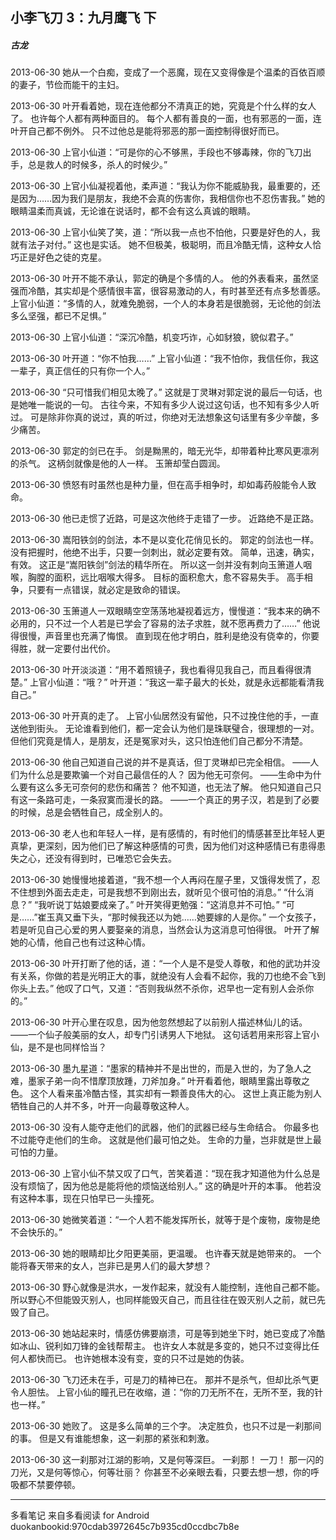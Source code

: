 ## 小李飞刀 3：九月鹰飞 下
##### 古龙
 
2013-06-30
她从一个白痴，变成了一个恶魔，现在又变得像是个温柔的百依百顺的妻子，节俭而能干的主妇。
 
2013-06-30
叶开看着她，现在连他都分不清真正的她，究竟是个什么样的女人了。 也许每个人都有两种面目的。 每个人都有善良的一面，也有邪恶的一面，连叶开自己都不例外。 只不过他总是能将邪恶的那一面控制得很好而已。
 
2013-06-30
上官小仙道：“可是你的心不够黑，手段也不够毒辣，你的飞刀出手，总是救人的时候多，杀人的时候少。”
 
2013-06-30
上官小仙凝视着他，柔声道：“我认为你不能威胁我，最重要的，还是因为……因为我们是朋友，我绝不会真的伤害你，我相信你也不忍伤害我。” 她的眼睛温柔而真诚，无论谁在说话时，都不会有这么真诚的眼睛。
 
2013-06-30
上官小仙笑了笑，道：“所以我一点也不怕他，只要是好色的人，我就有法子对付。” 这也是实话。 她不但极美，极聪明，而且冷酷无情，这种女人恰巧正是好色之徒的克星。
 
2013-06-30
叶开不能不承认，郭定的确是个多情的人。 他的外表看来，虽然坚强而冷酷，其实却是个感情很丰富，很容易激动的人，有时甚至还有点多愁善感。 上官小仙道：“多情的人，就难免脆弱，一个人的本身若是很脆弱，无论他的剑法多么坚强，都已不足惧。”
 
2013-06-30
上官小仙道：“深沉冷酷，机变巧诈，心如豺狼，貌似君子。”
 
2013-06-30
叶开道：“你不怕我……” 上官小仙道：“我不怕你，我信任你，我这一辈子，真正信任的只有你一个人。”
 
2013-06-30
“只可惜我们相见太晚了。” 这就是丁灵琳对郭定说的最后一句话，也是她唯一能说的一句。 古往今来，不知有多少人说过这句话，也不知有多少人听过。 可是除非你真的说过，真的听过，你绝对无法想象这句话里有多少辛酸，多少痛苦。
 
2013-06-30
郭定的剑已在手。 剑是黝黑的，暗无光华，却带着种比寒风更凛冽的杀气。 这柄剑就像是他的人一样。 玉箫却莹白圆润。
 
2013-06-30
愤怒有时虽然也是种力量，但在高手相争时，却如毒药般能令人致命。
 
2013-06-30
他已走惯了近路，可是这次他终于走错了一步。 近路绝不是正路。
 
2013-06-30
嵩阳铁剑的剑法，本不是以变化花俏见长的。 郭定的剑法也一样。 没有把握时，他绝不出手，只要一剑刺出，就必定要有效。 简单，迅速，确实，有效。 这正是“嵩阳铁剑”剑法的精华所在。 所以这一剑并没有刺向玉箫道人咽喉，胸膛的面积，远比咽喉大得多。 目标的面积愈大，愈不容易失手。 高手相争，只要有一点错误，就必定是致命的错误。
 
2013-06-30
玉箫道人一双眼睛空空荡荡地凝视着远方，慢慢道：“我本来的确不必用的，只不过一个人若是已学会了容易的法子求胜，就不愿再费力了……” 他说得很慢，声音里也充满了悔恨。 直到现在他才明白，胜利是绝没有侥幸的，你要得胜，就一定要付出代价。
 
2013-06-30
叶开淡淡道：“用不着照镜子，我也看得见我自己，而且看得很清楚。” 上官小仙道：“哦？” 叶开道：“我这一辈子最大的长处，就是永远都能看清我自己。”
 
2013-06-30
叶开真的走了。 上官小仙居然没有留他，只不过挽住他的手，一直送他到街头。 无论谁看到他们，都一定会认为他们是珠联璧合，很理想的一对。 但他们究竟是情人，是朋友，还是冤家对头，这只怕连他们自己都分不清楚。
 
2013-06-30
他自己知道自己说的并不是真话，但丁灵琳却已完全相信。 ——人们为什么总是要欺骗一个对自己最信任的人？ 因为他无可奈何。 ——生命中为什么要有这么多无可奈何的悲伤和痛苦？ 他不知道，也无法了解。 他只知道自己只有这一条路可走，一条寂寞而漫长的路。 ——一个真正的男子汉，若是到了必要的时候，总是会牺牲自己，成全别人的。
 
2013-06-30
老人也和年轻人一样，是有感情的，有时他们的情感甚至比年轻人更真挚，更深刻，因为他们已了解这种感情的可贵，因为他们对这种感情已有患得患失之心，还没有得到时，已唯恐它会失去。
 
2013-06-30
她慢慢地接着道，“我不想一个人再闷在屋子里，又饿得发慌了，忍不住想到外面去走走，可是我想不到刚出去，就听见个很可怕的消息。” “什么消息？” “我听说丁姑娘要成亲了。” 叶开笑得更勉强：“这消息并不可怕。” “可是……”崔玉真又垂下头，“那时候我还以为她……她要嫁的人是你。” 一个女孩子，若是听见自己心爱的男人要娶亲的消息，当然会认为这消息可怕得很。 叶开了解她的心情，他自己也有过这种心情。
 
2013-06-30
叶开打断了他的话，道：“一个人是不是受人尊敬，和他的武功并没有关系，你做的若是光明正大的事，就绝没有人会看不起你，我的刀也绝不会飞到你头上去。” 他叹了口气，又道：“否则我纵然不杀你，迟早也一定有别人会杀你的。”
 
2013-06-30
叶开心里在叹息，因为他忽然想起了以前别人描述林仙儿的话。 ——一个仙子般美丽的女人，却专门引诱男人下地狱。 这句话若用来形容上官小仙，是不是也同样恰当？
 
2013-06-30
墨九星道：“墨家的精神并不是出世的，而是入世的，为了急人之难，墨家子弟一向不惜摩顶放踵，刀斧加身。” 叶开看着他，眼睛里露出尊敬之色。 这个人看来虽冷酷古怪，其实却有一颗善良伟大的心。 这世上真正能为别人牺牲自己的人并不多，叶开一向最尊敬这种人。
 
2013-06-30
没有人能夺走他们的武器，他们的武器已经与生命结合。 你最多也不过能夺走他们的生命。 这就是他们最可怕之处。 生命的力量，岂非就是世上最可怕的力量。
 
2013-06-30
上官小仙不禁又叹了口气，苦笑着道：“现在我才知道他为什么总是没有烦恼了，因为他总是能将他的烦恼送给别人。” 这的确是叶开的本事。 他若没有这种本事，现在只怕早已一头撞死。
 
2013-06-30
她微笑着道：“一个人若不能发挥所长，就等于是个废物，废物是绝不会快乐的。”
 
2013-06-30
她的眼睛却比夕阳更美丽，更温暖。 也许春天就是她带来的。 一个能将春天带来的女人，岂非已是男人们的最大梦想？
 
2013-06-30
野心就像是洪水，一发作起来，就没有人能控制，连他自己都不能。 所以野心不但能毁灭别人，也同样能毁灭自己，而且往往在毁灭别人之前，就已先毁了自己。
 
2013-06-30
她站起来时，情感仿佛要崩溃，可是等到她坐下时，她已变成了冷酷如冰山、锐利如刀锋的金钱帮帮主。 也许女人本就是多变的，她只不过变得比任何人都快而已。 也许她根本没有变，变的只不过是她的伪装。
 
2013-06-30
飞刀还未在手，可是刀的精神已在。 那并不是杀气，但却比杀气更令人胆怯。 上官小仙的瞳孔已在收缩，道：“你的刀无所不在，无所不至，我的针也一样。”
 
2013-06-30
她败了。 这是多么简单的三个字。 决定胜负，也只不过是一刹那间的事。 但是又有谁能想象，这一刹那的紧张和刺激。
 
2013-06-30
这一刹那对江湖的影响，又是何等深巨。 一刹那！ 一刀！ 那一闪的刀光，又是何等惊心，何等壮丽？ 你甚至不必亲眼去看，只要去想一想，你的呼吸都不禁要停顿。
* * *
多看笔记 来自多看阅读 for Android
duokanbookid:970cdab3972645c7b935cd0ccdbc7b8e